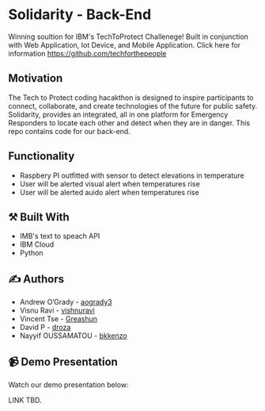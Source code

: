 #  Solidarity - Back-End

Winning soultion for IBM's TechToProtect Challenege! Built in conjunction with Web Application, Iot Device, and Mobile Application. Click here for information https://github.com/techforthepeople

## Motivation

The Tech to Protect coding hacakthon is designed to inspire participants to connect, collaborate, and create technologies of the future for public safety. Solidarity, provides an integrated, all in one platform for Emergency Responders to locate each other and detect when they are in danger. This repo contains code for our back-end.

## Functionality

* Raspbery PI outfitted with sensor to detect elevations in temperature 
* User will be alerted visual alert when temperatures rise 
* User will be alerted auido alert when temperatures rise 

## :hammer_and_pick: Built With

* IMB's text to speach API
* IBM Cloud
* Python

## :writing_hand: Authors

* Andrew O’Grady - [aogrady3](https://github.com/aogrady3)
* Visnu Ravi - [vishnuravi](https://github.com/vishnuravi)
* Vincent Tse - [Greashun](https://github.com/Greashun)
* David P - [droza](https://github.com/droza)
* Nayyif OUSSAMATOU - [bkkenzo](https://github.com/bkkenzo)

## :video_camera: Demo Presentation

Watch our demo presentation below:

LINK TBD.
